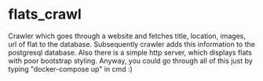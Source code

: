 # flats_crawl
Crawler which goes through a website and fetches title, location, images, url of flat to the database. Subsequently crawler adds this information to the postgresql database. Also there is a simple http server, which displays flats with poor bootstrap styling. Anyway, you could go through all of this just by typing "docker-compose up" in cmd :)
